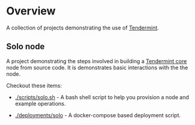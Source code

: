 # Overview

A collection of projects demonstrating the use of [Tendermint](https://tendermint.com/).

## Solo node

A project demonstrating the steps involved in building a [Tendermint core](https://tendermint.com/core/) node from source code. It is demonstrates basic interactions with the the node.

Checkout these items:

* [./scripts/solo.sh](./scripts/solo.sh) - A bash shell script to help you provision a node and example operations.

* [./deployments/solo](./deployments/solo) - A docker-compose based deployment script.